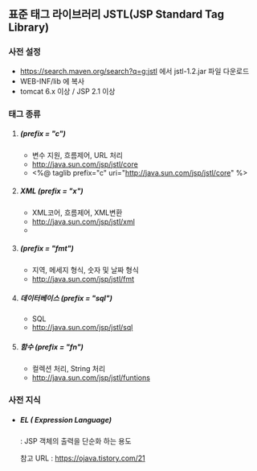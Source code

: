 ## 표준 태그 라이브러리 JSTL(JSP Standard Tag Library)



### 사전 설정

- https://search.maven.org/search?q=g:jstl 에서 jstl-1.2.jar 파일 다운로드
- WEB-INF/lib 에 복사
- tomcat 6.x 이상 / JSP 2.1 이상



### 태그 종류

1. [코어]: https://github.com/devdw98/TIL/blob/master/JSP/CoreTag.md	"코어"

   ##### (prefix = "c") 

   - 변수 지원, 흐름제어, URL 처리
   - http://java.sun.com/jsp/jstl/core
   - <%@ taglib prefix="c" uri="http://java.sun.com/jsp/jstl/core" %>

2. ##### XML (prefix = "x")

   - XML코어, 흐름제어, XML변환
   - http://java.sun.com/jsp/jstl/xml
   - 

3. [국제화]: https://github.com/devdw98/TIL/blob/master/JSP/Internationalization.md	"국제화"

   ##### (prefix = "fmt")

   - 지역, 메세지 형식, 숫자 및 날짜 형식
   - http://java.sun.com/jsp/jstl/fmt

4. ##### 데이터베이스 (prefix = "sql")

   - SQL
   - http://java.sun.com/jsp/jstl/sql

5. ##### 함수 (prefix = "fn")

   - 컬렉션 처리, String 처리
   - http://java.sun.com/jsp/jstl/funtions



### 사전 지식

- ##### EL ( Expression Language)

  : JSP 객체의 출력을 단순화 하는 용도

  참고 URL :  https://ojava.tistory.com/21 



